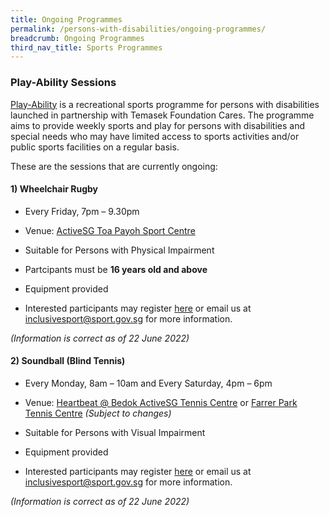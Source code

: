 ```yaml
---
title: Ongoing Programmes
permalink: /persons-with-disabilities/ongoing-programmes/
breadcrumb: Ongoing Programmes
third_nav_title: Sports Programmes
---
```

### Play-Ability Sessions
[Play-Ability](https://www.temasekfoundation-cares.org.sg/journal/13/the-joy-of-play) is a recreational sports programme for persons with disabilities launched in partnership with Temasek Foundation Cares. The programme aims to provide weekly sports and play for persons with disabilities and special needs who may have limited access to sports activities and/or public sports facilities on a regular basis. 

These are the sessions that are currently ongoing: 

#### 1) **Wheelchair Rugby**

* Every Friday, 7pm – 9.30pm

* Venue: [ActiveSG Toa Payoh Sport Centre](https://www.myactivesg.com/Facilities/toa-payoh-sports-centre)

* Suitable for Persons with Physical Impairment

* Partcipants must be **16 years old and above**

* Equipment provided

* Interested participants may register [here](https://go.gov.sg/dsmp-mailinglist) or email us at [inclusivesport@sport.gov.sg](inclusivesport@sport.gov.sg) for more information. 

*(Information is correct as of 22 June 2022)*


#### 2) **Soundball (Blind Tennis)**

* Every Monday, 8am – 10am and Every Saturday, 4pm – 6pm

* Venue: [Heartbeat @ Bedok ActiveSG Tennis Centre](https://www.myactivesg.com/Facilities/heartbeat-bedok-activesg-tennis-centre) or [Farrer Park Tennis Centre](https://www.myactivesg.com/Facilities/farrer-park-tennis-centre) *(Subject to changes)*

* Suitable for Persons with Visual Impairment

* Equipment provided

* Interested participants may register [here](https://go.gov.sg/dsmp-mailinglist) or email us at [inclusivesport@sport.gov.sg](inclusivesport@sport.gov.sg) for more information.

*(Information is correct as of 22 June 2022)*